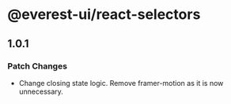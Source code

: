 # @everest-ui/react-selectors

## 1.0.1

### Patch Changes

- Change closing state logic. Remove framer-motion as it is now unnecessary.
